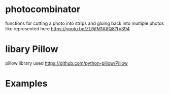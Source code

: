 # photocombinator
functions for cutting a photo into strips and gluing back into multiple photos like represented here  https://youtu.be/ZL6jfM1ARQ8?t=394
# libary Pillow
pillow library used https://github.com/python-pillow/Pillow 
# Examples

